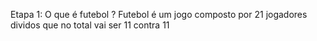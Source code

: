 Etapa 1: O que é futebol ? 
Futebol é um jogo composto por 21 jogadores dividos que no total vai ser 11 contra 11 
